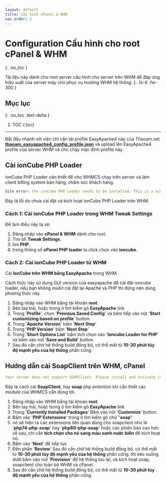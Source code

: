 ```yaml
---
layout: default
title: Cấu hình cPanel & WHM
nav_order: 2
---
```


# Configuration Cấu hình cho root cPanel & WHM
{: .no_toc }

Tài liệu này dành cho root server cấu hình cho server trên WHM để đáp ứng hiệu suất của server máy chủ phục vụ hosting WHM hệ thống.
{: .fs-6 .fw-300 }

## Mục lục
{: .no_toc .text-delta }

1. TOC
{:toc}

---

Bắt đầu nhanh với việc chỉ cần tải profile EasyApache4 này của Thaoam.net [**thaoam_easyapache4_config_profile.json**](https://github.com/Thao-Am-Private-Charity-Funds-Vietnam/documents/tree/main/thaoam_easyapache4_config_profile.json) và upload lên EasyApache4 profile của server WHM và cho chạy mặc định profile này.

## Cài ionCube PHP Loader

ionCube PHP Loader cân thiết để cho WHMCS chạy trên server và làm client billing system bán hàng, chăm sóc khách hàng.


```yaml
Site error: the ionCube PHP Loader needs to be installed. This is a widely used PHP extension for running ionCube protected PHP code, website security and malware blocking. Please visit get-loader.ioncube.com for install assistance.
```
Đây là lỗi do chưa cài đặt và kích hoạt ionCube PHP Loader trên WHM.

### Cách 1: Cài ionCube PHP Loader trong WHM Tweak Settings

Để làm điều này ta sẽ:
1. Đăng nhập vào **cPanel & WHM** dành cho root.
2. Tìm tới **Tweak Settings**.
3. tìm **PHP**.
4. trong thông số **cPanel PHP loader** ta click chọn vào **ioncube**.

### Cách 2: Cài ionCube PHP Loader từ WHM 

Cài **IonCube trên WHM bằng EasyApache** trong WHM

Cách thức này sử dung GUI version của easyapache để cài đặt ioncube loader, nếu bạn không muốn cài đặt lại Apache và PHP thì đừng nên dùng phương thức này.

1. Đăng nhập vào WHM bằng tài khoản **root**.
2. Bên tay trái, hoặc trong ô tìm kiếm gõ **EasyApache** link
3. Trong '**Profile**', chọn '**Previous Saved Config**' và bấm tiếp vào nút '**Start customizing based on profile**' button.
4. Trong '**Apache Version**' bấm '**Next Step**'
5. Trong '**PHP Version**' bấm '**Next Step**'
6. Trong '**Short Options List**' bấm tích chọn vào '**Ioncube Loader for PHP**' và bấm vào nút '**Save and Build**' button.
7. Sau đó cần chờ hệ thống build đồng bộ, có thể mất từ **10-30 phút tùy độ mạnh yếu của hệ thống** phần cứng.

## Hướng dẫn cài SoapClient trên WHM, cPanel
```yaml
Your server does not support SOAPClient. Please install and activate it 
```
Đây là cách cài **SoapClient**, hay **soap** php extention khi cần thiết các module của WHMCS cần dùng tới.

1. Đăng nhập vào WHM bằng tài khoản **root**.
2. Bên tay trái, hoặc trong ô tìm kiếm gõ **EasyApache** link
3. Trong '**Currently Installed Packages**' Bấm vào nút '**Customize**' button.
4. Bấm vào '**PHP Extensions**' trong ô tìm kiếm gõ chữ "**soap**"
5. nó sẽ hiện ra các extensions liên quan dùng cho soapclient như là '**php74-php-soap**' hay '**php80-php-soap**' hoặc các phiên bản cao hơn về sau, chỉ cần **tích chọn cho nó sang màu xanh nước biển** để kích hoạt nó.
6. Bấm vào '**Next**' để tiếp tục
7. Đến phần '**Review**' Sau đó cần chờ hệ thống build đồng bộ, có thể mất từ **10-30 phút tùy độ mạnh yếu của hệ thống** phần cứng. thì kéo xuống dưới bấm vào nút '**Provision**' để hệ thống lưu lại, và kích hoạt soap, soapclient cho toàn bộ WHM và cPanel.
8. Sau đó cần chờ hệ thống build đồng bộ, có thể mất từ **10-30 phút tùy độ mạnh yếu của hệ thống** phần cứng.
